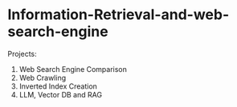 # Information-Retrieval-and-web-search-engine

Projects:
1. Web Search Engine Comparison
2. Web Crawling
3. Inverted Index Creation
4. LLM, Vector DB and RAG
